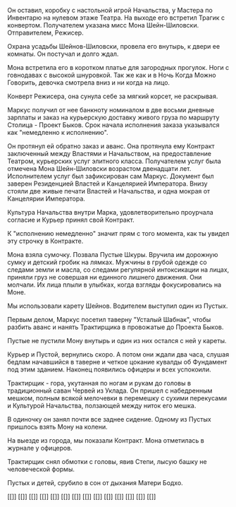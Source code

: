 Он оставил, коробку с настольной игрой Начальства, у Мастера по Инвентарю на нулевом этаже Театра. На выходе его встретил Трагик с конвертом. Получателем указана мисс Мона Шейн-Шиловски. Отправителем, Режисер. 

Охрана усадьбы Шейнов-Шиловски, провела его внутырь, к двери ее комнаты. Он постучал и долго ждал. 

Мона встретила его в коротком платье для загородных прогулок. Ноги с говнодавах с высокой шнуровкой. Так же как и в Ночь Когда Можно Говорить, девочка смотрела вниз и ни когда на лицо.

Конверт Режисера, она сунула себе за мягкий корсет, не раскрывая. 

Маркус получил от нее банкноту номиналом в две восьми дневные зарплаты и заказ на курьерскую доставку живого груза по маршруту Столица - Проект Быков. Срок начала исполнения заказа указывался как "немедленно к исполнению". 

Он протянул ей обратно заказ и аванс. Она протянула ему Контракт заключенный между Властями и Начальством, на предоставление Театром, курьерских услуг элитного класса. Получателем услуг была отмечена Мона Шейн-Шиловски возрастом двенадцати лет. Исполнителем услуг был зафиксирован сам Маркус. Документ был заверен Резиденцией Властей и Канцелярией Императора. Внизу стояли две живые печати Властей и Начальства, и одна мокрая от Канцелярии Императора.

Культура Начальства внутри Марка, удовлетворительно проурчала согласие и Курьер принял свой Контракт.

К "исполнению немедленно" значит прям с того момента, как ты увидел эту строчку в Контракте.

Мона взяла сумочку. Позвала Пустые Шкуры. Вручила им дорожную сумку и детский гробик на лямках. Мужчины в грубой одежде со следами земли и масла, со следами регулярной интоксикации на лицах, приняли груз не совершая ни единного лишнего движения. Они молчали. Их лица плыли в улыбках, когда взгляды фокусировались на Моне.

Мы использовали карету Шейнов. Водителем выступил один из Пустых. 

Первым делом, Маркус посетил таверну "Усталый Шабнак", чтобы разбить аванс и нанять Трактирщика в провожатые до Проекта Быков. 

Пустые не пустили Мону внутырь и один из них остался с ней у кареты.

Курьер и Пустой, вернулись скоро. А потом они ждали два часа, слушая бедлам начавшийся в таверне и четкое цокание кувалды об Фундамент под этим зданием. Наконец появились офицеры и всех успокоили.

Трактирщик - гора, укутанная по ногам и рукам до головы в традиционный саван Червей из Уклада. Он пришел с набедренным мешком, полным всякой мелочевки в перемешку с сухими перекусами и Культурой Начальства, ползающей между ниток его мешка.

В одиночку он занял почти все заднее сидение. Одному из Пустых пришлось взять Мону на колени.

На выезде из города, мы показали Контракт. Мона отметилась в журнале у офицеров.

Трактирщик снял обмотки с головы, явив Степи, лысую башку не человеческой формы.

Пустых и детей, срубило в сон от дыхания Матери Бодхо.

[[]] [[]] [[]] [[]] [[]] [[]] [[]] [[]] [[]] [[]] [[]] [[]] [[]] [[]] 